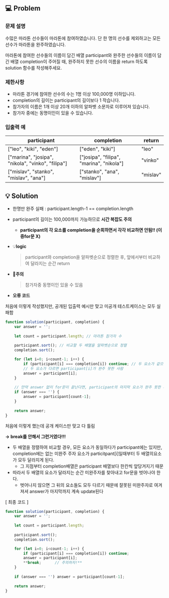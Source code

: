 ## **💻 Problem**

### **문제 설명**

수많은 마라톤 선수들이 마라톤에 참여하였습니다. 단 한 명의 선수를 제외하고는 모든 선수가 마라톤을 완주하였습니다.

마라톤에 참여한 선수들의 이름이 담긴 배열 participant와 완주한 선수들의 이름이 담긴 배열 completion이 주어질 때, 완주하지 못한 선수의 이름을 return 하도록 solution 함수를 작성해주세요.

### 제한사항

- 마라톤 경기에 참여한 선수의 수는 1명 이상 100,000명 이하입니다.
- completion의 길이는 participant의 길이보다 1 작습니다.
- 참가자의 이름은 1개 이상 20개 이하의 알파벳 소문자로 이루어져 있습니다.
- 참가자 중에는 동명이인이 있을 수 있습니다.

### 입출력 예

| participant | completion | return |
| --- | --- | --- |
| ["leo", "kiki", "eden"] | ["eden", "kiki"] | "leo" |
| ["marina", "josipa", "nikola", "vinko", "filipa"] | ["josipa", "filipa", "marina", "nikola"] | "vinko" |
| ["mislav", "stanko", "mislav", "ana"] | ["stanko", "ana", "mislav"] | "mislav" |

## **💡 Solution**

- 한명만 완주 실패 : participant.length-1 == completion.length
- participant의 길이는 100,000까지 가능하므로 **시간 복잡도 주의**
    - **participant의 각 요소를 completion을 순회하면서 각각 비교하면 안됨!! (이중for문 X)**
- 💡**logic**
    
    > participant와 completion을 알파벳순으로 정렬한 후, 앞에서부터 비교하여 달라지는 순간 return
    > 
- 🚨**주의**
    
    > 참가자중 동명이인 있을 수 있음
    > 
- **오류 코드**

처음에 이렇게 작성했지만, 공개된 입출력 예시만 맞고 미공개 테스트케이스는 모두 실패함

```jsx
function solution(participant, completion) {
    var answer = '';
    
    let count = participant.length; // 마라톤 참가자 수
    
    participant.sort(); // 비교할 두 배열을 알파벳순으로 정렬
    completion.sort();

    for (let i=0; i<count-1; i++) {
        if (participant[i] === completion[i]) continue; // 두 요소가 같으면 pass
        // 두 요소가 다르면 participant[i]가 완주 못한 사람 
        answer = participant[i];
    }
    
    // 만약 answer 없이 for문이 끝난다면, participant의 마지막 요소가 완주 못한 사람
    if (answer === '') {
        answer = participant[count-1];
    }
    
    return answer;
}
```

처음에 이렇게 했는데 공개 케이스만 맞고 다 틀림

**→ break를 안해서 그런거였다!!!** 

- 두 배열을 정렬하여 비교할 경우, 모든 요소가 동일하다가 participant에는 있지만, completion에는 없는 미완주 주자 요소가 particitpant[i]일때부터 두 배열의요소가 모두 달라지게 된다.
    - 그 지점부터 completion배열은 participant 배열보다 한칸씩 앞당겨지기 때문
- 따라서 두 배열의 요소가 달라지는 순간 미완주자를 찾아내고 for문을 벗어나야 한다.
    - 벗어나지 않으면 그 뒤의 요소들도 모두 다르기 때문에 잘못된 미완주자로 여겨져셔 answer가 마지막까지 계속 update된다

[ 최종 코드 ]

```jsx
function solution(participant, completion) {
    var answer = '';
    
    let count = participant.length;
    
    participant.sort();
    completion.sort();

    for (let i=0; i<count-1; i++) {
        if (participant[i] === completion[i]) continue;
        answer = participant[i];
        **break;      // 주의하자!** 
    }
    
    if (answer === '') answer = participant[count-1];
    
    return answer;
}
```